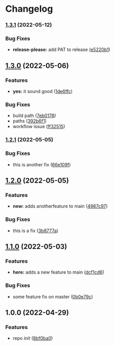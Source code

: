# Changelog

### [1.3.1](https://github.com/mcchran/release-process/compare/v1.3.0...v1.3.1) (2022-05-12)


### Bug Fixes

* **release-please:** add PAT to release ([e5220b1](https://github.com/mcchran/release-process/commit/e5220b1ce4a6c6cd87bfa22251d3c18027a59fd9))

## [1.3.0](https://github.com/mcchran/release-process/compare/v1.2.1...v1.3.0) (2022-05-06)


### Features

* **yes:** it sound good ([1de6ffc](https://github.com/mcchran/release-process/commit/1de6ffca47f8ab8900ea052fe177695a2dde4a64))


### Bug Fixes

* build path ([7eb0178](https://github.com/mcchran/release-process/commit/7eb0178d149f8f5aae9df9d8b7a8448da5d99b5e))
* paths ([392b6f1](https://github.com/mcchran/release-process/commit/392b6f150856645f4b796fb7f920d349def4f831))
* workflow issue ([ff32515](https://github.com/mcchran/release-process/commit/ff32515a621d8d23b89541e149991f1546c536a9))

### [1.2.1](https://github.com/mcchran/release-process/compare/v1.2.0...v1.2.1) (2022-05-05)


### Bug Fixes

* this is another fix ([66e109f](https://github.com/mcchran/release-process/commit/66e109f77b2e6182b384b0ee332014ece415a650))

## [1.2.0](https://github.com/mcchran/release-process/compare/v1.1.0...v1.2.0) (2022-05-05)


### Features

* **new:** adds anotherfeature to main ([4987c97](https://github.com/mcchran/release-process/commit/4987c97311be2681321cb0ac2e81d536ddc68afc))


### Bug Fixes

* this is a fix ([3b8777a](https://github.com/mcchran/release-process/commit/3b8777a455c06a47c3fb60607c5f401acd142420))

## [1.1.0](https://github.com/mcchran/release-process/compare/v1.0.0...v1.1.0) (2022-05-03)


### Features

* **here:** adds a new feature to main ([dcf1cd6](https://github.com/mcchran/release-process/commit/dcf1cd6ac7748ceeeab59a4babafa3542aa7846a))


### Bug Fixes

* some feature fix on master ([0b0e79c](https://github.com/mcchran/release-process/commit/0b0e79c73df9b524c7d8c4940b1f3ab0ed463fbc))

## 1.0.0 (2022-04-29)


### Features

* repo init ([8bf0ba0](https://github.com/mcchran/release-process/commit/8bf0ba06d5aaf2f7fe51b559183a8d15ad03237b))
